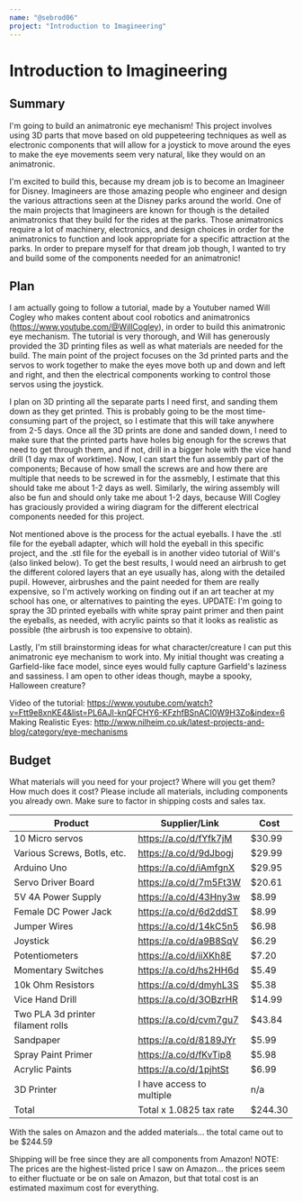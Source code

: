 ```yaml
---
name: "@sebrod06"
project: "Introduction to Imagineering"
---
```


# Introduction to Imagineering

## Summary

I'm going to build an animatronic eye mechanism! This project involves using 3D parts that move based on old puppeteering techniques as well as electronic components
that will allow for a joystick to move around the eyes to make the eye movements seem very natural, like they would on an animatronic.

I'm excited to build this, because my dream job is to become an Imagineer for Disney. Imagineers are those amazing people who engineer and design the various
attractions seen at the Disney parks around the world. One of the main projects that Imagineers are known for though is the detailed animatronics that they build
for the rides at the parks. Those animatronics require a lot of machinery, electronics, and design choices in order for the animatronics to function and look
appropriate for a specific attraction at the parks. In order to prepare myself for that dream job though, I wanted to try and build some of the components needed 
for an animatronic!

## Plan

I am actually going to follow a tutorial, made by a Youtuber named Will Cogley who makes content about cool robotics and animatronics
(https://www.youtube.com/@WillCogley), in order to build this animatronic eye mechanism. The tutorial is very thorough, and Will has generously provided the 3D
printing files as well as what materials are needed for the build. The main point of the project focuses on the 3d printed parts and the servos to work together to 
make the eyes move both up and down and left and right, and then the electrical components working to control those servos using the joystick.

I plan on 3D printing all the separate parts I need first, and sanding them down as they get printed. This is probably going to be the most time-consuming part of the project, so I estimate that this will take anywhere from 2-5 days. Once all the 3D prints are done and sanded down, I need to make sure that the printed parts have holes big enough for the screws that need to get through them, and if not, drill in a bigger hole with the vice hand drill (1 day max of worktime). Now, I can start the fun assembly part of the components; Because of how small the screws are and how there are multiple that needs to be screwed in for the assmebly, I estimate that this should take me about 1-2 days as well. Similarly, the wiring assembly will also be fun and should only take me about 1-2 days, because Will Cogley has graciously provided a wiring diagram for the different electrical components needed for this project. 

Not mentioned above is the process for the actual eyeballs. I have the .stl file for the eyeball adapter, which will hold the eyeball in this specific project, and the .stl file for the eyeball is in another video tutorial of Will's (also linked below). To get the best results, I would need an airbrush to get the different colored layers that an eye usually has, along with the detailed pupil. However, airbrushes and the paint needed for them are really expensive, so I'm actively working on finding out if an art teacher at my school has one, or alternatives to painting the eyes. 
UPDATE: I'm going to spray the 3D printed eyeballs with white spray paint primer and then paint the eyeballs, as needed, with acrylic paints so that it looks as realistic as possible (the airbrush is too expensive to obtain).

Lastly, I'm still brainstorming ideas for what character/creature I can put this animatronic eye mechanism to work into. My initial thought was creating a Garfield-like face model, since eyes would fully capture Garfield's laziness and sassiness. I am open to other ideas though, maybe a spooky, Halloween creature?

Video of the tutorial: https://www.youtube.com/watch?v=Ftt9e8xnKE4&list=PL6AJl-knQFCHY6-KFzhfBSnACI0W9H3Zo&index=6
Making Realistic Eyes: http://www.nilheim.co.uk/latest-projects-and-blog/category/eye-mechanisms

## Budget

What materials will you need for your project? Where will you get them? How much does it cost? Please include all materials, including components you already own. Make sure to factor in shipping costs and sales tax.

| Product         | Supplier/Link                         | Cost   |
| --------------- | ------------------------------------- | ------ |
| 10 Micro servos | https://a.co/d/fYfk7jM                | $30.99 |
| Various Screws, Botls, etc. | https://a.co/d/9dJbogj    | $29.99 |
| Arduino Uno     | https://a.co/d/iAmfgnX                | $29.95 |
| Servo Driver Board | https://a.co/d/7m5Ft3W             | $20.61 |
| 5V 4A Power Supply | https://a.co/d/43Hny3w             | $8.99  |
| Female DC Power Jack | https://a.co/d/6d2ddST           | $8.99  |
| Jumper Wires    | https://a.co/d/14kC5n5                | $6.98  |
| Joystick        | https://a.co/d/a9B8SqV                | $6.29  |
| Potentiometers  | https://a.co/d/iiXKh8E                | $7.20  |
| Momentary Switches | https://a.co/d/hs2HH6d             | $5.49  |
| 10k Ohm Resistors | https://a.co/d/dmyhL3S              | $5.38  |
| Vice Hand Drill | https://a.co/d/3OBzrHR                | $14.99 |
| Two PLA 3d printer filament rolls | https://a.co/d/cvm7gu7 | $43.84 |
| Sandpaper       | https://a.co/d/8189JYr                | $5.99  |
| Spray Paint Primer | https://a.co/d/fKvTip8             | $5.98  |
| Acrylic Paints  | https://a.co/d/1pjhtSt                | $6.99  |
| 3D Printer      | I have access to multiple             |  n/a   |
| Total           | Total x 1.0825 tax rate               | $244.30 |

With the sales on Amazon and the added materials... the total came out to be $244.59

Shipping will be free since they are all components from Amazon!
NOTE: The prices are the highest-listed price I saw on Amazon... the prices seem to either fluctuate or be on sale on Amazon, but that total cost is an estimated maximum cost for everything.
